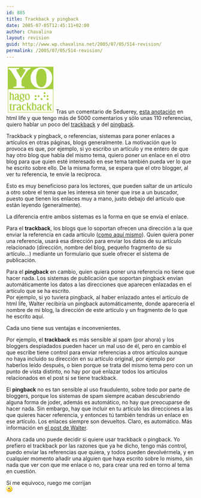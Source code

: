 ```yaml
---
id: 885
title: Trackback y pingback
date: 2005-07-05T12:45:11+02:00
author: Chavalina
layout: revision
guid: http://www.wp.chavalina.net/2005/07/05/514-revision/
permalink: /2005/07/05/514-revision/
---
```

<img class="imgizqda" src="/imagenes/fotos/trackb.png" alt="Yo hago trackback" /> Tras un comentario de Seduerey, <a href="http://www.htmllife.com/archivos/yo-no-hago-trackback/" target="_blank">esta anotación</a> en html life y que tengo más de 5000 comentarios y sólo unas 110 referencias, quiero hablar un poco del <a href="http://en.wikipedia.org/wiki/Trackback" target="_blank">trackback</a> y del <a href="http://en.wikipedia.org/wiki/Pingback" target="_blank">pingback</a>.

Trackback y pingback, o referencias, sistemas para poner enlaces a art&iacute;culos en otras páginas, blogs generalmente. La motivación que lo provoca es que, por ejemplo, si yo escribo un art&iacute;culo y me entero de que hay otro blog que habla del mismo tema, quiero poner un enlace en el otro blog para que quien esté interesado en ese tema también pueda ver lo que he escrito sobre ello. De la misma forma, se espera que el otro blogger, al ver tu referencia, te env&iacute;e la rec&iacute;proca.

Esto es muy beneficioso para los lectores, que pueden saltar de un art&iacute;culo a otro sobre el tema que les interesa sin tener que irse a un buscador, puesto que tienen los enlaces muy a mano, justo debajo del art&iacute;culo que están leyendo (generalmente).

La diferencia entre ambos sistemas es la forma en que se env&iacute;a el enlace.

Para el **trackback**, los blogs que lo soportan ofrecen una dirección a la que enviar la referencia en cada art&iacute;culo (<a href="http://www.chavalina.net/comentar.php?idpost=175&#038;q=trackback#referencias" target="_blank">como aqu&iacute; mismo</a>). Quien quiera poner una referencia, usará esa dirección para enviar los datos de su art&iacute;culo relacionado (dirección, nombre del blog, peque&ntilde;o fragmento de su art&iacute;culo…) mediante un formulario que suele ofrecer el sistema de publicación.

Para el **pingback** en cambio, quien quiera poner una referencia no tiene que hacer nada. Los sistemas de publicación que soportan pingback env&iacute;an automáticamente los datos a las direcciones que aparecen enlazadas en el art&iacute;culo que se ha escrito.  
Por ejemplo, si yo tuviera pingback, al haber enlazado antes el art&iacute;culo de html life, Walter recibir&iacute;a un pingback automáticamente, donde aparecer&iacute;a el nombre de mi blog, la dirección de este art&iacute;culo y un fragmento de lo que he escrito aqu&iacute;.

Cada uno tiene sus ventajas e inconvenientes. 

Por ejemplo, el **trackback** es más sensible al spam (por ahora) y los bloggers despiadados pueden hacer un mal uso de él, pero en cambio el que escribe tiene control para enviar referencias a otros art&iacute;culos aunque no haya incluido su dirección en su art&iacute;culo original, por ejemplo por haberlos le&iacute;do después, o bien porque se trata del mismo tema pero con un punto de vista distinto, no hay por qué enlazar todos los art&iacute;culos relacionados en el post si se tiene trackback.

El **pingback** no es tan sensible al uso fraudulento, sobre todo por parte de bloggers, porque los sistemas de spam siempre acaban descubriendo alguna forma de joder, además es automático, no hay que preocuparse de hacer nada. Sin embargo, hay que incluir en tu art&iacute;culo las direcciones a las que quieres hacer referencia, y entonces t&uacute; también tendrás un enlace en ese art&iacute;culo. Los enlaces siempre son devueltos. Claro, es automático. Más información en <a href="http://www.htmllife.com/archivos/yo-no-hago-trackback/" target="_blank">el post de Walter</a>.

Ahora cada uno puede decidir si quiere usar trackback o pingback. Yo prefiero el trackback por las razones que ya he dicho, tengo más control, puedo enviar las referencias que quiera, y todos pueden devolvérmela, y en cualquier momento a&ntilde;adir una alguien que haya escrito sobre lo mismo, sin nada que ver con que me enlace o no, para crear una red en torno al tema en cuestión.

Si me equivoco, ruego me corrijan  
![emo](/imagenes/emoticonos/sonrisa.gif)